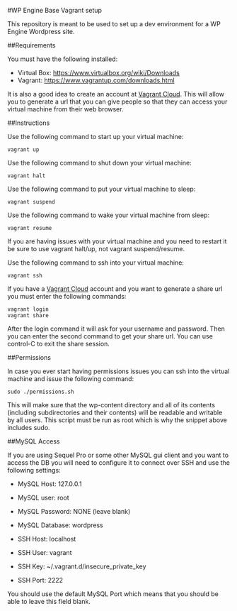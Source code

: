 #WP Engine Base Vagrant setup

This repository is meant to be used to set up a dev environment for a WP Engine Wordpress site.

##Requirements

You must have the following installed:

* Virtual Box: https://www.virtualbox.org/wiki/Downloads
* Vagrant: https://www.vagrantup.com/downloads.html

It is also a good idea to create an account at [Vagrant Cloud](https://vagrantcloud.com/). This will allow you to
generate a url that you can give people so that they can access your virtual machine from their web browser.

##Instructions

Use the following command to start up your virtual machine:

    vagrant up

Use the following command to shut down your virtual machine:

    vagrant halt

Use the following command to put your virtual machine to sleep:

    vagrant suspend

Use the following command to wake your virtual machine from sleep:

    vagrant resume

If you are having issues with your virtual machine and you need to restart it be sure to use vagrant halt/up, not
vagrant suspend/resume.

Use the following command to ssh into your virtual machine:

    vagrant ssh

If you have a [Vagrant Cloud](https://vagrantcloud.com/) account and you want to generate a share url you must enter the
following commands:

    vagrant login
    vagrant share

After the login command it will ask for your username and password. Then you can enter the second command to get your
share url. You can use control-C to exit the share session.

##Permissions

In case you ever start having permissions issues you can ssh into the virtual machine and issue the following command:

    sudo ./permissions.sh

This will make sure that the wp-content directory and all of its contents (including subdirectories and their contents)
will be readable and writable by all users. This script must be run as root which is why the snippet above includes sudo.

##MySQL Access

If you are using Sequel Pro or some other MySQL gui client and you want to access the DB you will need to configure it
to connect over SSH and use the following settings:

* MySQL Host: 127.0.0.1
* MySQL user: root
* MySQL Password: NONE (leave blank)
* MySQL Database: wordpress

* SSH Host: localhost
* SSH User: vagrant
* SSH Key: ~/.vagrant.d/insecure_private_key
* SSH Port: 2222

You should use the default MySQL Port which means that you should be able to leave this field blank.